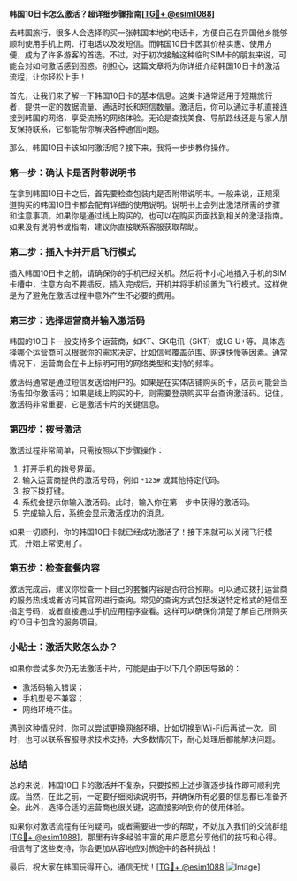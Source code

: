 **韩国10日卡怎么激活？超详细步骤指南[[TG💪+ @esim1088](https://t.me/s/esim1088)]**

去韩国旅行，很多人会选择购买一张韩国本地的电话卡，方便自己在异国他乡能够顺利使用手机上网、打电话以及发短信。而韩国10日卡因其价格实惠、使用方便，成为了许多游客的首选。不过，对于初次接触这种临时SIM卡的朋友来说，可能会对如何激活感到困惑。别担心，这篇文章将为你详细介绍韩国10日卡的激活流程，让你轻松上手！

首先，让我们来了解一下韩国10日卡的基本信息。这类卡通常适用于短期旅行者，提供一定的数据流量、通话时长和短信数量。激活后，你可以通过手机直接连接到韩国的网络，享受流畅的网络体验。无论是查找美食、导航路线还是与家人朋友保持联系，它都能帮你解决各种通信问题。

那么，韩国10日卡该如何激活呢？接下来，我将一步步教你操作。

### 第一步：确认卡是否附带说明书

在拿到韩国10日卡之后，首先要检查包装内是否附带说明书。一般来说，正规渠道购买的韩国10日卡都会配有详细的使用说明。说明书上会列出激活所需的步骤和注意事项。如果你是通过线上购买的，也可以在购买页面找到相关的激活指南。如果没有说明书或指南，建议你直接联系客服获取帮助。

### 第二步：插入卡并开启飞行模式

插入韩国10日卡之前，请确保你的手机已经关机。然后将卡小心地插入手机的SIM卡槽中，注意方向不要插反。插入完成后，开机并将手机设置为飞行模式。这样做是为了避免在激活过程中意外产生不必要的费用。

### 第三步：选择运营商并输入激活码

韩国的10日卡一般支持多个运营商，如KT、SK电讯（SKT）或LG U+等。具体选择哪个运营商可以根据你的需求决定，比如信号覆盖范围、网速快慢等因素。通常情况下，运营商会在卡上标明可用的网络类型和支持的频率。

激活码通常是通过短信发送给用户的。如果是在实体店铺购买的卡，店员可能会当场告知你激活码；如果是线上购买的卡，则需要登录购买平台查询激活码。记住，激活码非常重要，它是激活卡片的关键信息。

### 第四步：拨号激活

激活过程非常简单，只需按照以下步骤操作：

1. 打开手机的拨号界面。
2. 输入运营商提供的激活号码，例如 `*123#` 或其他特定代码。
3. 按下拨打键。
4. 系统会提示你输入激活码。此时，输入你在第一步中获得的激活码。
5. 完成输入后，系统会显示激活成功的消息。

如果一切顺利，你的韩国10日卡就已经成功激活了！接下来就可以关闭飞行模式，开始正常使用了。

### 第五步：检查套餐内容

激活完成后，建议你检查一下自己的套餐内容是否符合预期。可以通过拨打运营商的服务热线或者访问其官网进行查询。常见的查询方式包括发送特定格式的短信至指定号码，或者直接通过手机应用程序查看。这样可以确保你清楚了解自己所购买的10日卡包含的服务项目。

### 小贴士：激活失败怎么办？

如果你尝试多次仍无法激活卡片，可能是由于以下几个原因导致的：
- 激活码输入错误；
- 手机型号不兼容；
- 网络环境不佳。

遇到这种情况时，你可以尝试更换网络环境，比如切换到Wi-Fi后再试一次。同时，也可以联系客服寻求技术支持。大多数情况下，耐心处理后都能解决问题。

### 总结

总的来说，韩国10日卡的激活并不复杂，只要按照上述步骤逐步操作即可顺利完成。当然，在此之前，一定要仔细阅读说明书，并确保所有必要的信息都已准备齐全。此外，选择合适的运营商也很关键，这直接影响到你的使用体验。

如果你对激活流程有任何疑问，或者需要进一步的帮助，不妨加入我们的交流群组[[TG💪+ @esim1088](https://t.me/s/esim1088)]，那里有许多经验丰富的用户愿意分享他们的技巧和心得。相信有了这些支持，你会更加从容地应对旅途中的各种挑战！

最后，祝大家在韩国玩得开心，通信无忧！[[TG💪+ @esim1088](https://t.me/s/esim1088) ![Image](https://i.postimg.cc/4NQfJmqS/Snipaste-2025-05-13-00-14-12.png)]